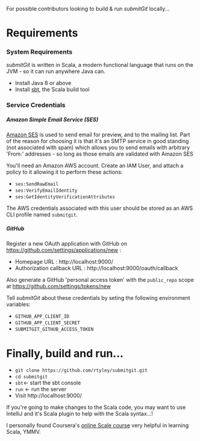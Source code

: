 For possible contributors looking to build & run _submitGit_ locally...

# Requirements

### System Requirements

_submitGit_ is written in Scala, a modern functional language that runs on the JVM - so it
can run anywhere Java can.

* Install Java 8 or above
* Install [sbt](http://www.scala-sbt.org/release/tutorial/Setup.html), the Scala build tool

### Service Credentials

##### Amazon Simple Email Service (SES)

[Amazon SES](http://docs.aws.amazon.com/ses/latest/DeveloperGuide/Welcome.html) is used to
send email for preview, and to the mailing list. Part of the reason for choosing it
is that it's an SMTP service in good standing (not associated with spam) which allows
you to send emails with arbitrary 'From:' addresses - so long as those emails are validated
with Amazon SES

You'll need an Amazon AWS account. Create an IAM User, and attach a policy to it allowing it to
perform these actions:

* `ses:SendRawEmail`
* `ses:VerifyEmailIdentity`
* `ses:GetIdentityVerificationAttributes`

The AWS credentials associated with this user should be stored as an AWS CLI profile
named `submitgit`.

##### GitHub

Register a new OAuth application with GitHub on https://github.com/settings/applications/new :

* Homepage URL : http://localhost:9000/
* Authorization callback URL : http://localhost:9000/oauth/callback

Also generate a GitHub 'personal access token' with the `public_repo` scope at
https://github.com/settings/tokens/new

Tell _submitGit_ about these credentials by seting the following environment variables:

* `GITHUB_APP_CLIENT_ID`
* `GITHUB_APP_CLIENT_SECRET`
* `SUBMITGIT_GITHUB_ACCESS_TOKEN`


# Finally, build and run...

* `git clone https://github.com/rtyley/submitgit.git`
* `cd submitgit`
* `sbt`<- start the sbt console
* `run` <- run the server
* Visit http://localhost:9000/

If you're going to make changes to the Scala code, you may want to use IntelliJ and it's Scala
plugin to help with the Scala syntax...!

I personally found Coursera's [online Scale course](https://www.coursera.org/course/progfun)
very helpful in learning Scala, YMMV.
